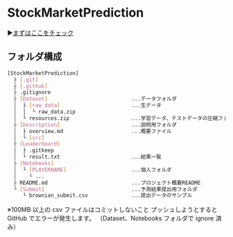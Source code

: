 # StockMarketPrediction

:arrow_forward:[まずはここをチェック](Description/overview.md)

## フォルダ構成

```bash
[StockMarketPrediction]
  ├ [.git]
  ├ [.github]
  ├ .gitignore
  ├ [Dataset]                           ...データフォルダ
  │  ├ [raw_data]                       ...生データ
  │  │  └ raw_data.zip
  │  └ resources.zip                    ...学習データ、テストデータの圧縮ファイル
  ├ [Description]                       ...説明用フォルダ
  │  ├ overview.md                      ...概要ファイル
  │  └ [src]
  ├ [Leaderboard]
  │  ├ .gitkeep
  │  └ result.txt                       ...結果一覧
  ├ [Notebooks]
  │  └ [PLAYERNAME]                     ...個人フォルダ
  │    └ ...
  ├ README.md                           ...プロジェクト概要README
  └ [Submit]                            ...予測結果提出用フォルダ
     └ brownian_submit.csv              ...提出データのサンプル
```

※100MB 以上の csv ファイルはコミットしないこと
プッシュしようとすると GitHub でエラーが発生します。
（Dataset、Notebooks フォルダで ignore 済み）
